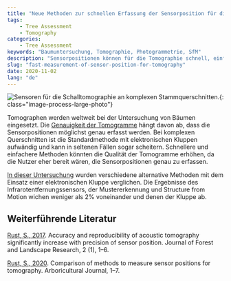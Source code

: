 ```yaml
---
title: "Neue Methoden zur schnellen Erfassung der Sensorposition für die Tomographie"
tags: 
    - Tree Assessment
    - Tomography
categories: 
    - Tree Assessment
keywords: "Baumuntersuchung, Tomographie, Photogrammetrie, SfM"
description: "Sensorpositionen können für die Tomographie schnell, einfach und genau eingemessen werden"
slug: "fast-measurement-of-sensor-position-for-tomography"
date: 2020-11-02
lang: "de"
---
```


![Sensoren für die Schalltomographie an komplexen Stammquerschnitten.](/images/Geometrie.jpg){: class="image-process-large-photo"}

Tomographen werden weltweit bei der Untersuchung von Bäumen eingesetzt. Die [Genauigkeit der Tomogramme](https://doi.org/10.13141/jflr.v2i1.449) hängt davon ab, dass die Sensorpositionen möglichst genau erfasst werden. Bei komplexen Querschnitten ist die Standardmethode mit elektronischen Kluppen aufwändig und kann in seltenen Fällen sogar scheitern. Schnellere und einfachere Methoden könnten die Qualität der Tomogramme erhöhen, da die Nutzer eher bereit wären, die Sensorpositionen genau zu erfassen.

[In dieser Untersuchung](https://doi.org/10.1080/03071375.2020.1829374) wurden verschiedene alternative Methoden mit dem Einsatz einer elektronischen Kluppe verglichen. Die Ergebnisse des Infrarotentfernungssensors, der Mustererkennung und Structure from Motion wichen weniger als 2% voneinander und denen der Kluppe ab.

## Weiterführende Literatur

[Rust, S., 2017](https://doi.org/10.13141/jflr.v2i1.449). Accuracy and reproducibility of acoustic tomography significantly increase with precision of sensor position. Journal of Forest and Landscape Research, 2 (1), 1–6.

[Rust, S., 2020](https://doi.org/10.1080/03071375.2020.1829374). Comparison of methods to measure sensor positions for tomography. Arboricultural Journal, 1–7.

